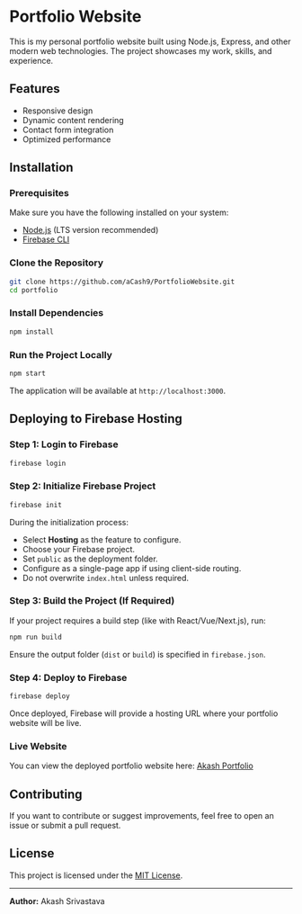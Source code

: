 # Portfolio Website

This is my personal portfolio website built using Node.js, Express, and other modern web technologies. The project showcases my work, skills, and experience.

## Features
- Responsive design
- Dynamic content rendering
- Contact form integration
- Optimized performance

## Installation

### Prerequisites
Make sure you have the following installed on your system:
- [Node.js](https://nodejs.org/) (LTS version recommended)
- [Firebase CLI](https://firebase.google.com/docs/cli#install-cli)

### Clone the Repository
```sh
git clone https://github.com/aCash9/PortfolioWebsite.git
cd portfolio
```

### Install Dependencies
```sh
npm install
```

### Run the Project Locally
```sh
npm start
```
The application will be available at `http://localhost:3000`.

## Deploying to Firebase Hosting

### Step 1: Login to Firebase
```sh
firebase login
```

### Step 2: Initialize Firebase Project
```sh
firebase init
```
During the initialization process:
- Select **Hosting** as the feature to configure.
- Choose your Firebase project.
- Set `public` as the deployment folder.
- Configure as a single-page app if using client-side routing.
- Do not overwrite `index.html` unless required.

### Step 3: Build the Project (If Required)
If your project requires a build step (like with React/Vue/Next.js), run:
```sh
npm run build
```
Ensure the output folder (`dist` or `build`) is specified in `firebase.json`.

### Step 4: Deploy to Firebase
```sh
firebase deploy
```
Once deployed, Firebase will provide a hosting URL where your portfolio website will be live.

### Live Website
You can view the deployed portfolio website here: [Akash Portfolio](https://akash-portfolio-09.web.app/)

## Contributing
If you want to contribute or suggest improvements, feel free to open an issue or submit a pull request.

## License
This project is licensed under the [MIT License](LICENSE).

---
**Author:** Akash Srivastava



